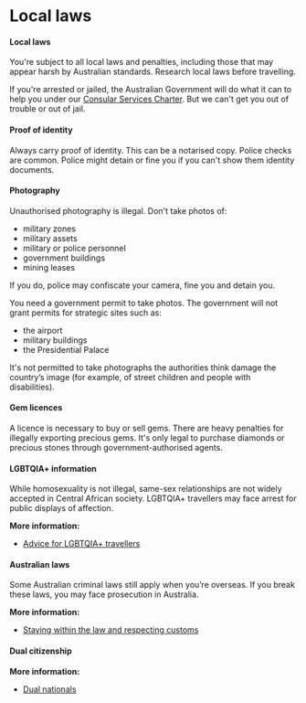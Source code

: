 # Local laws

#### Local laws

You're subject to all local laws and penalties, including those that may appear harsh by Australian standards. Research local laws before travelling.

If you're arrested or jailed, the Australian Government will do what it can to help you under our [Consular Services Charter](/node/46). But we can't get you out of trouble or out of jail.

#### Proof of identity

Always carry proof of identity. This can be a notarised copy. Police checks are common. Police might detain or fine you if you can't show them identity documents.

#### Photography

Unauthorised photography is illegal. Don't take photos of:

* military zones
* military assets
* military or police personnel
* government buildings
* mining leases

If you do, police may confiscate your camera, fine you and detain you.

You need a government permit to take photos. The government will not grant permits for strategic sites such as:

* the airport
* military buildings
* the Presidential Palace

It's not permitted to take photographs the authorities think damage the country’s image (for example, of street children and people with disabilities).

#### Gem licences

A licence is necessary to buy or sell gems. There are heavy penalties for illegally exporting precious gems. It's only legal to purchase diamonds or precious stones through government-authorised agents.

#### LGBTQIA+ information

While homosexuality is not illegal, same-sex relationships are not widely accepted in Central African society. LGBTQIA+ travellers may face arrest for public displays of affection.

**More information:**

* [Advice for LGBTQIA+ travellers](/before-you-go/who-you-are/LGBTQIA "Advice for LGBTQIA+ travellers")

#### Australian laws

Some Australian criminal laws still apply when you’re overseas. If you break these laws, you may face prosecution in Australia.

**More information:**

* [Staying within the law and respecting customs](/before-you-go/laws "Staying within the law")

#### Dual citizenship

**More information:**

* [Dual nationals](/before-you-go/who-you-are/dual-nationals "Advice for dual nationals")